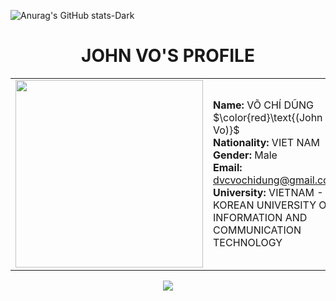![Anurag's GitHub stats-Dark](https://github-readme-stats.vercel.app/api?username=johnvo24&show_icons=true&theme=tokyonight#gh-dark-mode-only)

<div align="center">
    <h1>JOHN VO'S PROFILE</h1>
        <table>
            <tr>
                <td>
                    <img src="https://avatars.githubusercontent.com/u/94359252?v=4" width="300"/>
                </td>
                <td>
                    <b>Name:</b> VÕ CHÍ DŨNG $\color{red}\text{(John Vo)}$<br>
                    <b>Nationality:</b> VIET NAM<br>
                    <b>Gender:</b> Male<br>
                    <b>Email:</b> <a href="mailto:dvcvochidung@gmail.com">dvcvochidung@gmail.com</a><br>
                    <b>University:</b> VIETNAM - KOREAN UNIVERSITY OF INFORMATION AND COMMUNICATION TECHNOLOGY<br>
                    <!-- <b>Field of study</b>: Male<br> -->
                </td>
            </tr>
        </table>
    <img src="https://www.planetware.com/wpimages/2020/02/france-in-pictures-beautiful-places-to-photograph-eiffel-tower.jpg"/>
</div>

